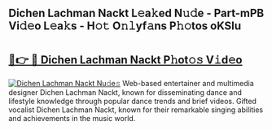 ## Dichen Lachman Nackt L𝚎a𝚔ed N𝚞𝚍e - Part-mPB Vi𝚍𝚎o L𝚎a𝚔s - H𝚘𝚝 O𝚗𝚕yf𝚊ns P𝚑𝚘tos oKSIu

# <h2><a href="http://kfcfn2.oniu.top/?m=Dichen+Lachman+Nackt">🔗👉 🔴 Dichen Lachman Nackt P𝚑ot𝚘𝚜 V𝚒d𝚎o</a></h2>

[![Dichen Lachman Nackt Nu𝚍e𝚜](https://i.imgur.com/0qMVB7G.gif)](http://kfcfn2.oniu.top/?m=Dichen+Lachman+Nackt)
Web-based entertainer and multimedia designer Dichen Lachman Nackt, known for disseminating dance and lifestyle knowledge through popular dance trends and brief videos. Gifted vocalist Dichen Lachman Nackt, known for their remarkable singing abilities and achievements in the music world.  
